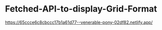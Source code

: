 # Fetched-API-to-display-Grid-Format

https://65ccce6c8cbccc17b1a61d77--venerable-pony-02df82.netlify.app/
